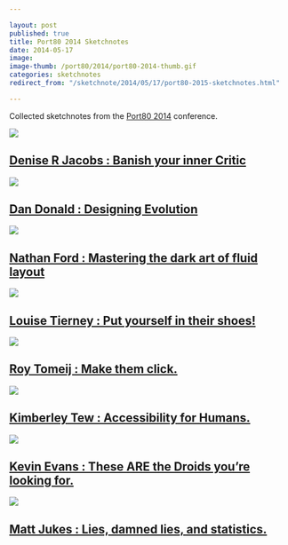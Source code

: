 ```yaml
---

layout: post
published: true
title: Port80 2014 Sketchnotes
date: 2014-05-17
image: 
image-thumb: /port80/2014/port80-2014-thumb.gif
categories: sketchnotes
redirect_from: "/sketchnote/2014/05/17/port80-2015-sketchnotes.html"

---
```



Collected sketchnotes from the [Port80 2014](http://port80events.co.uk/event/port80-2014/) conference.

<section>
  	<div class="panel">
		<a href="{{ site.baseurl }}/images/port80/2014/port80-2014-05-16-denise-jacobs.gif"><img src="{{ site.baseurl }}/images/port80/2014/port80-2014-05-16-denise-jacobs-thumb.gif" class="img-responsive"></a>
		<h2 class="panel-title media-heading"><a href="{{ site.baseurl }}/images/port80/2014/port80-2014-05-16-denise-jacobs.gif">Denise R Jacobs : Banish your inner Critic</a></h2>
	</div>
</section>

<section>
  	<div class="panel">
		<a href="{{ site.baseurl }}/images/port80/2014/port80-2014-05-16-dan-donald.gif"><img src="{{ site.baseurl }}/images/port80/2014/port80-2014-05-16-dan-donald-thumb.gif" class="img-responsive"></a>
		<h2 class="panel-title media-heading"><a href="{{ site.baseurl }}/images/port80/2014/port80-2014-05-16-dan-donald.gif">Dan Donald : Designing Evolution</a></h2>
	</div>
</section>

<section>
  	<div class="panel">
		<a href="{{ site.baseurl }}/images/port80/2014/port80-2014-05-16-nathan-ford.gif"><img src="{{ site.baseurl }}/images/port80/2014/port80-2014-05-16-nathan-ford-thumb.gif" class="img-responsive"></a>
		<h2 class="panel-title media-heading"><a href="{{ site.baseurl }}/images/port80/2014/port80-2014-05-16-nathan-ford.gif">Nathan Ford :  Mastering the dark art of fluid layout</a></h2>
	</div>
</section>

<section>
  	<div class="panel">
		<a href="{{ site.baseurl }}/images/port80/2014/port80-2014-05-16-louise-tierney.gif"><img src="{{ site.baseurl }}/images/port80/2014/port80-2014-05-16-louise-tierney-thumb.gif" class="img-responsive"></a>
		<h2 class="panel-title media-heading"><a href="{{ site.baseurl }}/images/port80/2014/port80-2014-05-16-louise-tierney.gif">Louise Tierney : Put yourself in their shoes!</a></h2>
	</div>
</section>

<section>
  	<div class="panel">
		<a href="{{ site.baseurl }}/images/port80/2014/port80-2014-05-16-roy-tomeij.gif"><img src="{{ site.baseurl }}/images/port80/2014/port80-2014-05-16-roy-tomeij-thumb.gif" class="img-responsive"></a>
		<h2 class="panel-title media-heading"><a href="{{ site.baseurl }}/images/port80/2014/port80-2014-05-16-roy-tomeij.gif">Roy Tomeij : Make them click.</a></h2>
	</div>
</section>

<section>
  	<div class="panel">
		<a href="{{ site.baseurl }}/images/port80/2014/port80-2014-05-16-kimberley-tew.gif"><img src="{{ site.baseurl }}/images/port80/2014/port80-2014-05-16-kimberley-tew-thumb.gif" class="img-responsive"></a>
		<h2 class="panel-title media-heading"><a href="{{ site.baseurl }}/images/port80/2014/port80-2014-05-16-kimberley-tew.gif">Kimberley Tew : Accessibility for Humans.</a></h2>
	</div>
</section>

<section>
  	<div class="panel">
		<a href="{{ site.baseurl }}/images/port80/2014/port80-2014-05-16-kevin-evans.gif"><img src="{{ site.baseurl }}/images/port80/2014/port80-2014-05-16-kevin-evans-thumb.gif" class="img-responsive"></a>
		<h2 class="panel-title media-heading"><a href="{{ site.baseurl }}/images/port80/2014/port80-2014-05-16-kevin-evans.gif">Kevin Evans : These ARE the Droids you’re looking for.</a></h2>
	</div>
</section>

<section>
  	<div class="panel">
		<a href="{{ site.baseurl }}/images/port80/2014/port80-2014-05-16-matt-jukes.gif"><img src="{{ site.baseurl }}/images/port80/2014/port80-2014-05-16-matt-jukes-thumb.gif" class="img-responsive"></a>
		<h2 class="panel-title media-heading"><a href="{{ site.baseurl }}/images/port80/2014/port80-2014-05-16-matt-jukes.gif">Matt Jukes : Lies, damned lies, and statistics.</a></h2>
	</div>
</section>